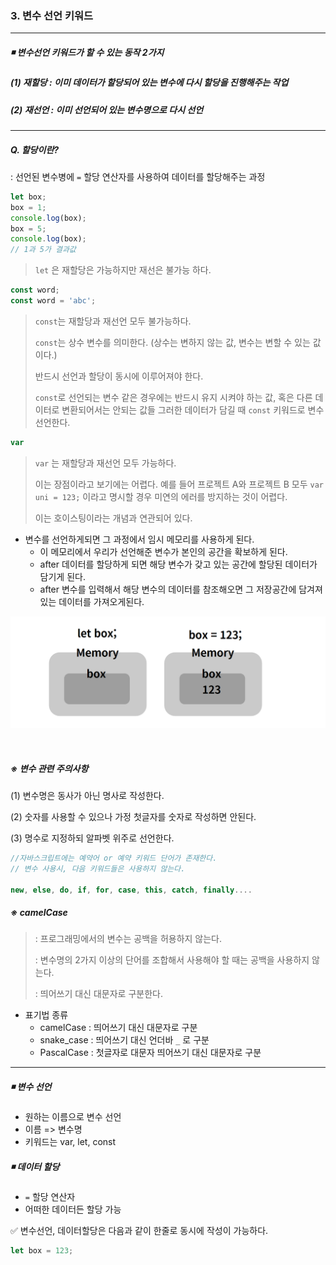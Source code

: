 ### 3. 변수 선언 키워드 

---

##### ◾ 변수선언 키워드가 할 수 있는 동작 2가지 

##### (1) 재할당 : 이미 데이터가 할당되어 있는 변수에 다시 할당을 진행해주는 작업 

##### (2) 재선언 : 이미 선언되어 있는 변수명으로 다시 선언

---



##### Q.  할당이란? 

: 선언된 변수병에 `=` 할당 연산자를 사용하여 데이터를 할당해주는 과정 



```javascript
let box; 
box = 1;
console.log(box); 
box = 5;
console.log(box);
// 1과 5가 결과값 
```

> `let` 은 재할당은 가능하지만 재선은 불가능 하다. 



```javascript
const word;
const word = 'abc';
```

> `const`는 재할당과 재선언 모두 불가능하다. 
>
> `const`는 상수 변수를 의미한다. (상수는 변하지 않는 값, 변수는 변할 수 있는 값이다.)
>
> 반드시 선언과 할당이 동시에 이루어져야 한다. 
>
> `const`로 선언되는 변수 같은 경우에는 반드시 유지 시켜야 하는 값, 혹은 다른 데이터로 변환되어서는 안되는 값들 그러한 데이터가 담길 때 `const` 키워드로 변수 선언한다.  



```javascript
var
```

> `var` 는 재할당과 재선언 모두 가능하다. 
>
> 이는 장점이라고 보기에는 어렵다. 예를 들어 프로젝트 A와 프로젝트 B 모두 `var uni = 123;` 이라고 명시할 경우 미연의 에러를 방지하는 것이 어렵다. 
>
> 이는 호이스팅이라는 개념과 연관되어 있다. 



* 변수를 선언하게되면 그 과정에서 임시 메모리를 사용하게 된다. 
  * 이 메모리에서 우리가 선언해준 변수가 본인의 공간을 확보하게 된다. 
  * after 데이터를 할당하게 되면 해당 변수가 갖고 있는 공간에 할당된 데이터가 담기게 된다. 
  * after 변수를 입력해서 해당 변수의 데이터를 참조해오면 그 저장공간에 담겨져 있는 데이터를 가져오게된다.

![image-20240312145131791](https://raw.githubusercontent.com/oiosu/image_repo/master/img/image-20240312145131791.png)

​	

##### ※ 변수 관련 주의사항 

(1) 변수명은 동사가 아닌 명사로 작성한다. 

(2) 숫자를 사용할 수 있으나 가정 첫글자를 숫자로 작성하면 안된다. 

(3) 명수로 지정하되 알파벳 위주로 선언한다. 

```javascript
//자바스크립트에는 예약어 or 예약 키워드 단어가 존재한다. 
// 변수 사용시, 다음 키워드들은 사용하지 않는다. 

new, else, do, if, for, case, this, catch, finally....
```



##### ※ camelCase

> : 프로그래밍에서의 변수는 공백을 허용하지 않는다. 
>
> : 변수명의 2가지 이상의 단어를 조합해서 사용해야 할 때는 공백을 사용하지 않는다. 
>
> : 띄어쓰기 대신 대문자로 구분한다. 

* 표기법 종류 
  * camelCase : 띄어쓰기 대신 대문자로 구분 
  * snake_case : 띄어쓰기 대신 언더바 `_` 로 구분 
  * PascalCase : 첫글자로 대문자 띄어쓰기 대신 대문자로 구분 



---



##### ◾ 변수 선언 

* 원하는 이름으로 변수 선언 
* 이름 => 변수명 
* 키워드는 var, let, const 



##### ◾ 데이터 할당 

* `=` 할당 연산자 
* 어떠한 데이터든 할당 가능 



✅ 변수선언, 데이터할당은 다음과 같이 한줄로 동시에 작성이 가능하다. 

```javascript
let box = 123;
```

